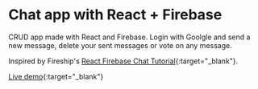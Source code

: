 # Chat app with React + Firebase

CRUD app made with React and Firebase. Login with Goolgle and send a new message, delete your sent messages or vote on any message.

Inspired by Fireship's [React Firebase Chat Tutorial](https://youtu.be/zQyrwxMPm88){:target="\_blank"}.

[Live demo](https://robo-chat.netlify.app/){:target="\_blank"}
